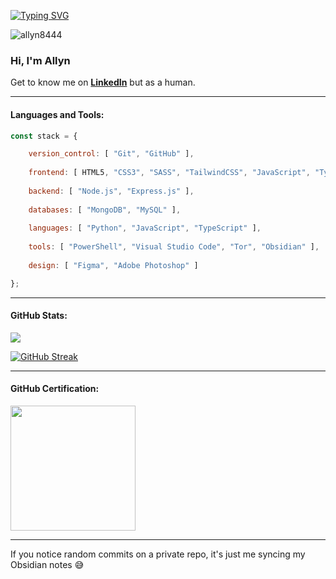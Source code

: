 <p align="left"><a href="https://git.io/typing-svg"><img src="https://readme-typing-svg.demolab.com?font=Fira+Code&size=30&pause=1000&color=3b82f6&width=450&height=60&lines=Hi+%F0%9F%91%8B%2C+I'm+Allyn!;Everyday+we+learn.;+Autodidact+%F0%9F%A7%91%F0%9F%8F%BB%E2%80%8D%F0%9F%92%BB;I+only+code+for+fun!+%F0%9F%92%BB" alt="Typing SVG" /></a></p>

<img src="https://komarev.com/ghpvc/?username=allyn8444&label=Profile+Views&color=3b82f6&style=for-the-badge" alt="allyn8444" />

### Hi, I'm Allyn 
<p>Get to know me on <a href="https://linkedin.com/in/ledesmaar" target="_blank"><strong>LinkedIn</strong></a> but as a human.</p> 

---
#### Languages and Tools:
```javascript
const stack = {

    version_control: [ "Git", "GitHub" ],
  
    frontend: [ HTML5, "CSS3", "SASS", "TailwindCSS", "JavaScript", "TypeScript", "React", "Next.js" ],
  
    backend: [ "Node.js", "Express.js" ],
  
    databases: [ "MongoDB", "MySQL" ],
  
    languages: [ "Python", "JavaScript", "TypeScript" ],
  
    tools: [ "PowerShell", "Visual Studio Code", "Tor", "Obsidian" ],
  
    design: [ "Figma", "Adobe Photoshop" ]

};
```

---
#### GitHub Stats:

 <!-- https://streak-stats.demolab.com/demo/ -->
<!--![](https://github-readme-stats.vercel.app/api/top-langs/?username=nylla8444&theme=dark&border_radius=5&border_color=3B82F6&icon_color=3B82F6&title_color=3B82F6&text_color=FFFFFF&include_all_commits=true&count_private=true&layout=compact) -->

![](https://github-readme-stats.vercel.app/api?username=nylla8444&theme=dark&border_radius=5&border_color=3B82F6&icon_color=3B82F6&title_color=3B82F6&text_color=FFFFFF&include_all_commits=true&count_private=true&show_icons=true)

[![GitHub Streak](https://github-readme-streak-stats-five-snowy.vercel.app?user=nylla8444&theme=dark&border_radius=5&ring=3B82F6&currStreakLabel=3B82F6&border=3B82F6&fire=3B82F6&mode=daily&card_width=750)](https://git.io/streak-stats)

---
<!-- Will expire on June 2028 -->
#### GitHub Certification:
<img src="https://github.com/user-attachments/assets/a8988ca8-8786-47eb-bbc9-d36008022244" width="200" height="200" />

---
If you notice random commits on a private repo, it's just me syncing my Obsidian notes 😅
